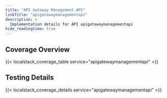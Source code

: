 ```yaml
---
title: "API Gateway Management API"
linkTitle: "apigatewaymanagementapi"
description: >
  Implementation details for API apigatewaymanagementapi
hide_readingtime: true
---
```


## Coverage Overview
{{< localstack_coverage_table service="apigatewaymanagementapi" >}}

## Testing Details
{{< localstack_coverage_details service="apigatewaymanagementapi" >}}

